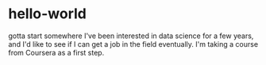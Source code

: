 # hello-world
gotta start somewhere
I've been interested in data science for a few years, and I'd like to see if I can get a job in the field eventually. I'm taking a course from Coursera as a first step.
